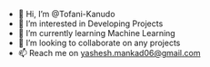 - 👋 Hi, I’m @Tofani-Kanudo
- 👀 I’m interested in Developing Projects
- 🌱 I’m currently learning Machine Learning
- 💞️ I’m looking to collaborate on any projects
- 📫 Reach me on yashesh.mankad06@gmail.com

<!---
Tofani-Kanudo/Tofani-Kanudo is a ✨ special ✨ repository because its `README.md` (this file) appears on your GitHub profile.
You can click the Preview link to take a look at your changes.
--->
